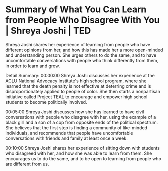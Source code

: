 # Summary of What You Can Learn from People Who Disagree With You | Shreya Joshi | TED

Shreya Joshi shares her experience of learning from people who have different opinions from her, and how this has made her a more open-minded and understanding person. She urges others to do the same, and to have uncomfortable conversations with people who think differently from them, in order to learn and grow.

Detail Summary: 
00:00:00
Shreya Joshi discusses her experience at the ACLU National Advocacy Institute's high school program, where she learned that the death penalty is not effective at deterring crime and is disproportionately applied to people of color. She then starts a nonpartisan initiative called Project TEAL to encourage and empower high school students to become politically involved.

00:05:00
Shreya Joshi discusses how she has learned to have civil conversations with people who disagree with her, using the example of a black girl and a son of a cop from opposite ends of the political spectrum. She believes that the first step is finding a community of like-minded individuals, and recommends that people have uncomfortable conversations with friends and family at least once a week.

00:10:00
Shreya Joshi shares her experience of sitting down with students who disagreed with her, and how she was able to learn from them. She encourages us to do the same, and to be open to learning from people who are different from us.

